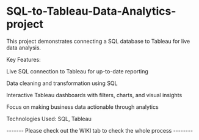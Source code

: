 # SQL-to-Tableau-Data-Analytics-project

This project demonstrates connecting a SQL database to Tableau for live data analysis.

Key Features:

Live SQL connection to Tableau for up-to-date reporting

Data cleaning and transformation using SQL

Interactive Tableau dashboards with filters, charts, and visual insights

Focus on making business data actionable through analytics

Technologies Used:
SQL, Tableau

------- Please check out the WIKI tab to check the whole process --------

